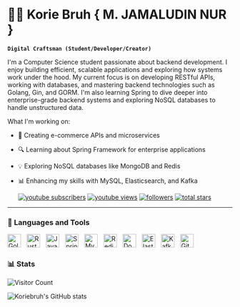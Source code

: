 # 🏄‍♂️ Korie Bruh   { M. JAMALUDIN NUR }

**`Digital Craftsman (Student/Developer/Creator)`**

I'm a Computer Science student passionate about backend development. I enjoy building efficient, scalable applications and exploring how systems work under the hood. My current focus is on developing RESTful APIs, working with databases, and mastering backend technologies such as Golang, Gin, and GORM. I'm also learning Spring to dive deeper into enterprise-grade backend systems and exploring NoSQL databases to handle unstructured data.

What I'm working on:
- 🚀 Creating e-commerce APIs and microservices
- 🔍 Learning about Spring Framework for enterprise applications
- 💡 Exploring NoSQL databases like MongoDB and Redis
- 📊 Enhancing my skills with MySQL, Elasticsearch, and Kafka

  <p align="left">
      <a href="https://www.youtube.com/c/koriebruh?sub_confirmation=1">
         <img alt="youtube subscribers" title="Subscribe to my YouTube channel" src="https://custom-icon-badges.demolab.com/youtube/channel/subscribers/UC2WHjPDvbE6O328n17ZGcfg?color=%23E05D44&label=SUBSCRIBE&logo=video&logoColor=white&style=for-the-badge&labelColor=CE4630"/></a> 
      <a href="https://www.youtube.com/c/koriebruh">
         <img alt="youtube views" title="YouTube views" src="https://custom-icon-badges.demolab.com/youtube/channel/views/UC2WHjPDvbE6O328n17ZGcfg?color=%23E1AD0E&logo=eye&logoColor=white&style=for-the-badge&labelColor=C79600"/></a> 
      <a href="https://github.com/koriebruh?tab=followers">
         <img alt="followers" title="Follow me on Github" src="https://custom-icon-badges.demolab.com/github/followers/koriebruh?color=236ad3&labelColor=1155ba&style=for-the-badge&logo=person-add&label=Follow&logoColor=white"/></a>
      <a href="https://github.com/koriebruh?tab=repositories&sort=stargazers">
         <img alt="total stars" title="Total stars on GitHub" src="https://custom-icon-badges.demolab.com/github/stars/koriebruh?color=55960c&style=for-the-badge&labelColor=488207&logo=star"/></a>
 </p>


---

### 🧰 Languages and Tools

<img align="left" alt="Golang" width="30px" style="padding-right:10px;" src="https://cdn.jsdelivr.net/gh/devicons/devicon/icons/go/go-original.svg" />
<img align="left" alt="Rust" width="30px" style="padding-right:10px;" src="https://upload.wikimedia.org/wikipedia/commons/d/d5/Rust_programming_language_black_logo.svg" />
<img align="left" alt="Java" width="30px" style="padding-right:10px;" src="https://cdn.jsdelivr.net/gh/devicons/devicon/icons/java/java-original.svg" />
<img align="left" alt="Spring" width="30px" style="padding-right:10px;" src="https://cdn.jsdelivr.net/gh/devicons/devicon/icons/spring/spring-original.svg" />
<img align="left" alt="MySQL" width="30px" style="padding-right:10px;" src="https://cdn.jsdelivr.net/gh/devicons/devicon/icons/mysql/mysql-original.svg" />
<img align="left" alt="Redis" width="30px" style="padding-right:10px;" src="https://cdn.jsdelivr.net/gh/devicons/devicon/icons/redis/redis-original.svg" />
<img align="left" alt="Docker" width="30px" style="padding-right:10px;" src="https://cdn.jsdelivr.net/gh/devicons/devicon/icons/docker/docker-original.svg" />
<img align="left" alt="Elasticsearch" width="30px" style="padding-right:10px;" src="https://cdn.jsdelivr.net/gh/devicons/devicon/icons/elasticsearch/elasticsearch-original.svg" />
<img align="left" alt="Kafka" width="30px" style="padding-right:10px;" src="https://cdn.jsdelivr.net/gh/devicons/devicon/icons/apachekafka/apachekafka-original.svg" />
<img align="left" alt="GitHub" width="30px" style="padding-right:10px;" src="https://cdn.jsdelivr.net/gh/devicons/devicon/icons/github/github-original.svg" />

<br />



#

### 📊 Stats
        
![Visitor Count](https://komarev.com/ghpvc/?username=koriebruh&color=brightgreen) 

![Koriebruh's GitHub stats](https://github-readme-stats.vercel.app/api?username=koriebruh&show_icons=true&theme=gruvbox)

<!-- ![GitHub Streak](https://streak-stats.demolab.com?user=ForrestKnight&theme=gruvbox&border_radius=4.5) -->

#
